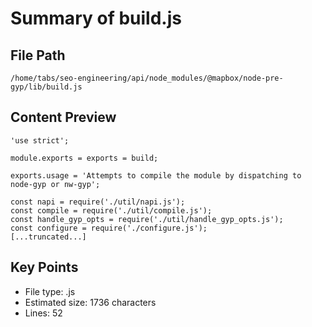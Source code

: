 # Summary of build.js
  
## File Path
`/home/tabs/seo-engineering/api/node_modules/@mapbox/node-pre-gyp/lib/build.js`

## Content Preview
```
'use strict';

module.exports = exports = build;

exports.usage = 'Attempts to compile the module by dispatching to node-gyp or nw-gyp';

const napi = require('./util/napi.js');
const compile = require('./util/compile.js');
const handle_gyp_opts = require('./util/handle_gyp_opts.js');
const configure = require('./configure.js');
[...truncated...]
```

## Key Points
- File type: .js
- Estimated size: 1736 characters
- Lines: 52
